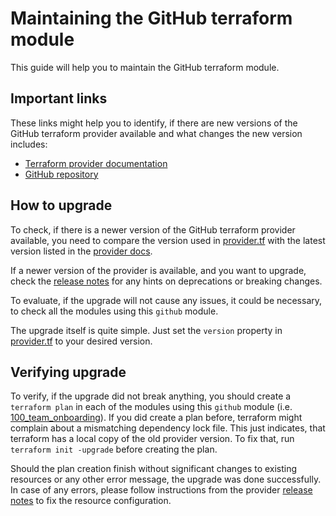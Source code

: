 # Maintaining the GitHub terraform module

This guide will help you to maintain the GitHub terraform module.

## Important links

These links might help you to identify, if there are new versions of the GitHub terraform provider available and what
changes the new version includes:

- [Terraform provider documentation](https://registry.terraform.io/providers/integrations/github/latest/docs)
- [GitHub repository](https://github.com/integrations/terraform-provider-github)

## How to upgrade

To check, if there is a newer version of the GitHub terraform provider available, you need to compare the version used
in [provider.tf](provider.tf) with the latest version listed in
the [provider docs](https://registry.terraform.io/providers/integrations/github/).

If a newer version of the provider is available, and you want to upgrade, check
the [release notes](https://github.com/integrations/terraform-provider-github/releases) for any hints on deprecations or
breaking changes.

To evaluate, if the upgrade will not cause any issues, it could be necessary, to check all the modules using this
`github` module.

The upgrade itself is quite simple. Just set the `version` property in [provider.tf](provider.tf) to your desired
version.

## Verifying upgrade

To verify, if the upgrade did not break anything, you should create a `terraform plan` in each of the modules using this
`github` module (i.e. [100_team_onboarding](terraform/100_team_onboarding)). If you did create a plan before, terraform
might complain about a mismatching dependency lock file. This just indicates, that terraform has a local copy of the old
provider version. To fix that, run `terraform init -upgrade` before creating the plan.

Should the plan creation finish without significant changes to existing resources or any other error message, the
upgrade was done successfully. In case of any errors, please follow instructions from the
provider [release notes](https://github.com/integrations/terraform-provider-github/releases) to fix the resource
configuration. 
